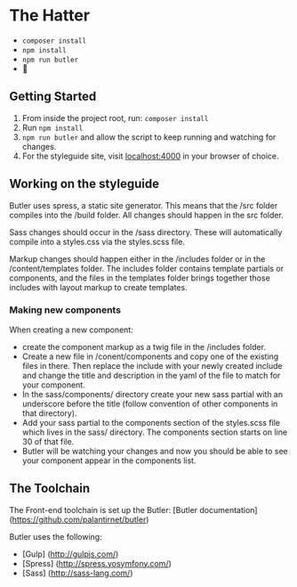 # The Hatter

- `composer install`
- `npm install`
- `npm run butler`
- 🎉

## Getting Started
 
 1. From inside the project root, run: `composer install`
 1. Run `npm install`
 1. `npm run butler` and allow the script to keep running and watching for changes. 
 1. For the styleguide site, visit [localhost:4000](http://localhost:4000/) in your browser of choice.

 ## Working on the styleguide
 Butler uses spress, a static site generator. This means that the /src folder compiles into the /build folder. All changes should happen in the src folder.

 Sass changes should occur in the /sass directory. These will automatically compile into a styles.css via the styles.scss file.

 Markup changes should happen either in the /includes folder or in the /content/templates folder. The includes folder contains template partials or components, and the files in the templates folder brings together those includes with layout markup to create templates.

 ### Making new components
 When creating a new component: 
 * create the component markup as a twig file in the /includes folder.
 * Create a new file in /conent/components and copy one of the existing files in there. Then replace the include with your newly created include and change the title and description in the yaml of the file to match for your component. 
 * In the sass/components/ directory create your new sass partial with an underscore before the title (follow convention of other components in that directory).
 * Add your sass partial to the components section of the styles.scss file which lives in the sass/ directory. The components section starts on line 30 of that file.
 * Butler will be watching your changes and now you should be able to see your component appear in the components list. 

 ## The Toolchain
 
 The Front-end toolchain is set up the Butler:
 [Butler documentation] (https://github.com/palantirnet/butler) 
 
 Butler uses the following:
 * [Gulp] (http://gulpjs.com/)
 * [Spress] (http://spress.yosymfony.com/)
 * [Sass] (http://sass-lang.com/)
 
